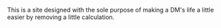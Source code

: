 This is a site designed with the sole purpose of making a DM's life a little easier by removing a little calculation.